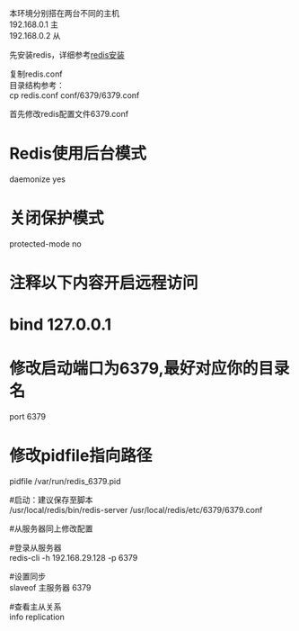 本环境分别搭在两台不同的主机  
192.168.0.1 主  
192.168.0.2 从  

先安装redis，详细参考<a href="https://github.com/zhong1/note/blob/master/mysql%26redis/redis%E5%AE%89%E8%A3%85.md">redis安装</a>  

复制redis.conf  
目录结构参考：  
cp redis.conf conf/6379/6379.conf  

首先修改redis配置文件6379.conf  

# Redis使用后台模式  
daemonize yes  

# 关闭保护模式  
protected-mode no  

# 注释以下内容开启远程访问  
# bind 127.0.0.1  

# 修改启动端口为6379,最好对应你的目录名  
port 6379  

# 修改pidfile指向路径  
pidfile /var/run/redis_6379.pid  

#启动：建议保存至脚本  
/usr/local/redis/bin/redis-server /usr/local/redis/etc/6379/6379.conf  

#从服务器同上修改配置  

#登录从服务器  
redis-cli -h 192.168.29.128 -p 6379  

#设置同步  
slaveof 主服务器 6379  

#查看主从关系   
info replication  
